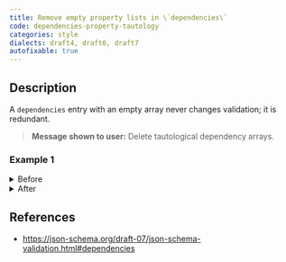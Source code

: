 ```yaml
---
title: Remove empty property lists in \`dependencies\`
code: dependencies-property-tautology
categories: style
dialects: draft4, draft6, draft7
autofixable: true
---
```


## Description
A `dependencies` entry with an empty array never changes validation; it is redundant.

> **Message shown to user:**
> Delete tautological dependency arrays.

### Example 1
<details><summary>Before</summary>

```json
{
  "dependencies": {
    "foo": []
  }
}
```
</details>

<details><summary>After</summary>

```json
{}
```
</details>

## References
* <https://json-schema.org/draft-07/json-schema-validation.html#dependencies>
